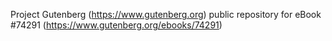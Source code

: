 Project Gutenberg (https://www.gutenberg.org) public repository for
eBook #74291 (https://www.gutenberg.org/ebooks/74291)
